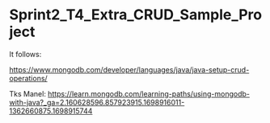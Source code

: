 # Sprint2_T4_Extra_CRUD_Sample_Project

It follows:

https://www.mongodb.com/developer/languages/java/java-setup-crud-operations/

Tks Manel: https://learn.mongodb.com/learning-paths/using-mongodb-with-java?_ga=2.160628596.857923915.1698916011-1362660875.1698915744
